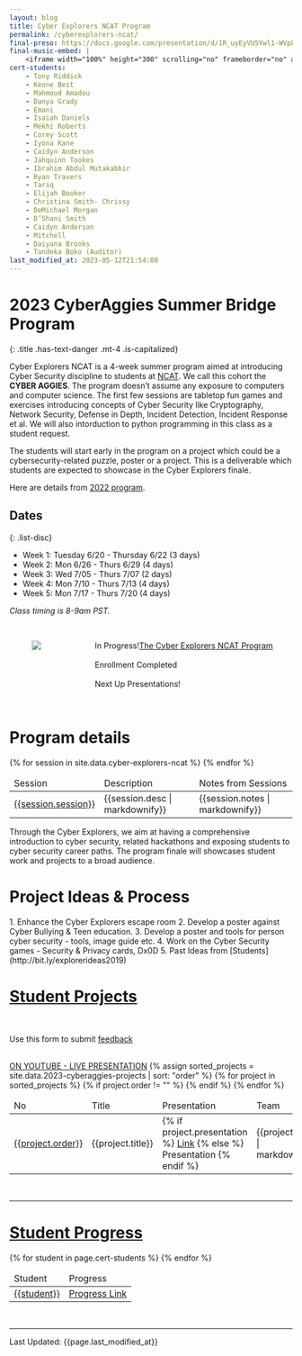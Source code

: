 ```yaml
---
layout: blog
title: Cyber Explorers NCAT Program
permalink: /cyberexplorers-ncat/
final-preso: https://docs.google.com/presentation/d/1R_uyEyVU5Ywl1-WVpL0c6SvuhB8mHsJDBn4zkl-9qBg/edit?usp=sharing
final-music-embed: |
    <iframe width="100%" height="300" scrolling="no" frameborder="no" allow="autoplay" src="https://w.soundcloud.com/player/?url=https%3A//api.soundcloud.com/tracks/1056362899&color=%23ff5500&auto_play=false&hide_related=false&show_comments=true&show_user=true&show_reposts=false&show_teaser=true&visual=true"></iframe>
cert-students:
    - Tony Riddick
    - Keone Best
    - Mahmoud Amadou
    - Danya Grady
    - Emani
    - Isaiah Daniels
    - Mekhi Roberts
    - Corey Scott
    - Iyona Kane
    - Caidyn Anderson
    - Jahquinn Tookes
    - Ibrahim Abdul Mutakabbir
    - Ryan Travers
    - Tariq
    - Elijah Booker
    - Christina Smith- Chrissy
    - DeMichael Morgan
    - D’Shani Smith
    - Caidyn Anderson
    - Mitchell
    - Daiyana Brooks
    - Tandeka Boko (Auditor)
last_modified_at: 2023-05-12T21:54:08
---
```

# 2023 CyberAggies Summer Bridge Program
{: .title .has-text-danger .mt-4 .is-capitalized}

Cyber Explorers NCAT is a 4-week summer program aimed at introducing Cyber Security discipline to  students at [NCAT](https://www.ncat.edu/). We call this cohort the **CYBER AGGIES**. The program doesn’t assume any exposure to computers and computer science. The first few sessions are tabletop fun games and exercises introducing concepts of Cyber Security like Cryptography, Network Security, Defense in Depth, Incident Detection, Incident Response et al. We will also intorduction to python programming in this class as a student request.

The students will start early in the program on a project which could be a cybersecurity-related puzzle, poster or a project. This is a deliverable which students are expected to showcase in the Cyber Explorers finale.

Here are details from [2022 program]({{site.url}}{{site.baseurl}}/cyberexplorers-ncat-2022/).

## Dates
{: .list-disc}
 -  Week 1: Tuesday 6/20 - Thursday 6/22 (3 days)
 -  Week 2: Mon  6/26 - Thurs 6/29 (4 days)
 -  Week 3: Wed 7/05 - Thurs 7/07 (2 days)
 -  Week 4: Mon 7/10 - Thurs 7/13 (4 days)
 -  Week 5: Mon 7/17 - Thurs 7/20 (4 days)

*Class timing is 8-9am PST.*

<br/>
<section>
<div class="container">
    <div class="columns is-mobile is-centered">
        <div class="column">
            <figure class="image is-128x128">
                <img src="{{site.url}}{{site.baseurl}}assets/images/ncat.png"/>
            </figure>
        </div>
        <div class="column">
            <p class="has-text-left">   
                <div>
                    <span class="tag is-primary">In Progress!</span><a href=''>The Cyber Explorers NCAT Program</a>
                    <br/> <br/>
                    <span class="tag is-danger">Enrollment Completed</span>
                    <br/> <br/>
                    <span class="tag is-danger">Next Up Presentations!</span>
                </div>
            </p>
        </div>
    </div>
</div>
</section>

<br/>
<h1 class="title">Program details</h1>
<table class="table is-bordered is-striped">
    <thead>
        <td>Session</td><td>Description</td><td>Notes from Sessions</td>
    </thead>
    <tbody>
    {% for session in site.data.cyber-explorers-ncat %} 
    <tr>
        <td><a id="{{session.session| url_encode}}" href="#{{session.session | url_encode}}">{{session.session}}</a></td>
        <td>{{session.desc | markdownify}}</td>
        <td>{{session.notes | markdownify}}</td>
    </tr>
    {% endfor %}
    </tbody>
</table>

Through the Cyber Explorers, we aim at having a comprehensive introduction to cyber security, related hackathons and exposing students to cyber security career paths. The program finale will showcases student work and projects to a broad audience.
<br/>


<h1 class="title">Project Ideas & Process</h1>
1. Enhance the Cyber Explorers escape room
2. Develop a poster against Cyber Bullying & Teen education.
3. Develop a poster and tools for person cyber security - tools, image guide etc.
4. Work on the Cyber Security games - Security & Privacy cards, Dx0D
5. Past Ideas from [Students](http://bit.ly/explorerideas2019)
<br/>

<h1 class="title"><a id="projects" href="#projects">Student Projects</a></h1>
<br/>
<p>Use this form to submit <a href="https://docs.google.com/forms/d/e/1FAIpQLSchhNaYdbE5-VFZ0nsVTAyK3KhyWd5vncJuWUlWoyVa27lX5w/viewform" class="tag is-warning">feedback</a></p>
<br/>
<a class="tag is-info" href="">ON YOUTUBE - LIVE PRESENTATION</a>
<table class="table is-bordered is-striped">
    <thead>
        <td>No</td><td>Title</td><td>Presentation</td><td>Team</td>
    </thead>
    <tbody>
    {% assign sorted_projects = site.data.2023-cyberaggies-projects  | sort: "order" %}
    {% for project in sorted_projects %} 
        {% if project.order != "" %}
      <tr>
        <td><a id="{{project.title| url_encode}}" href="#{{project.title | url_encode}}">{{project.order}}</a></td>
        <td>{{project.title}}</td>
        <td>{% if project.presentation %}
            <a href="{{project.presentation}}">Link</a>
            {% else %}
            Presentation
            {% endif %}
        </td>
        <td>{{project.team | markdownify}}</td>
    </tr>
        {% endif %}
    {% endfor %}
    </tbody>
</table>
<br/>
<hr/>

<h1 class="title"><a id="progress" href="#certificates">Student Progress</a></h1>
<table class="table is-bordered is-striped">
    <thead>
        <td>Student</td><td>Progress</td>
    </thead>
    <tbody>
    {% for student in page.cert-students %} 
    <tr>
        <td><a id="{{student | url_encode}}" href="#{{student | url_encode}}">{{student}}</a></td>
        <td><a href="{{site.url}}{{site.baseurl}}assets/images/gs-certs/png/{{student | replace: ' ','_'}}.png">Progress Link</a></td>
    </tr>
    {% endfor %}
    </tbody>
</table>
<br/>
<hr/>
Last Updated: {{page.last_modified_at}}